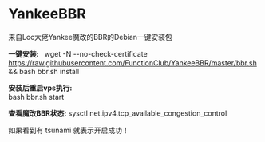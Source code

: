# YankeeBBR
来自Loc大佬Yankee魔改的BBR的Debian一键安装包

**一键安装:**  
wget -N --no-check-certificate https://raw.githubusercontent.com/FunctionClub/YankeeBBR/master/bbr.sh && bash bbr.sh install

**安装后重启vps执行:**  
bash bbr.sh start

**查看魔改BBR状态:**
sysctl net.ipv4.tcp_available_congestion_control

如果看到有 tsunami 就表示开启成功！
